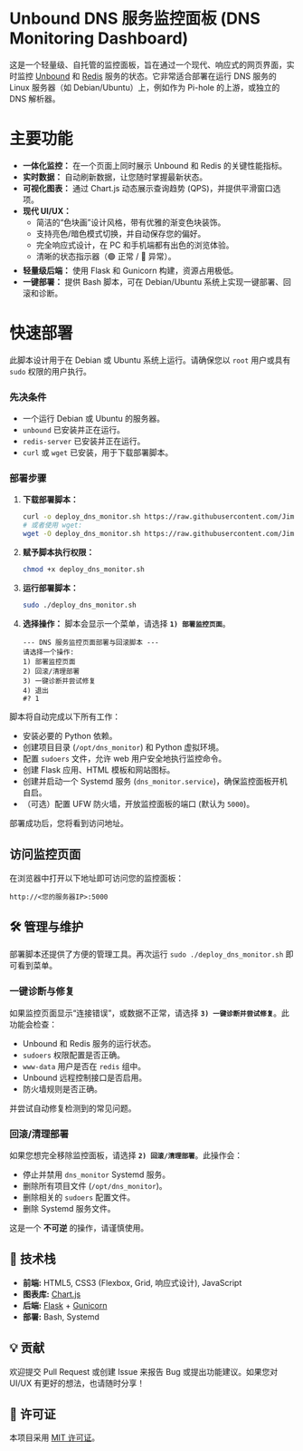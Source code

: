# Unbound DNS 服务监控面板 (DNS Monitoring Dashboard)

这是一个轻量级、自托管的监控面板，旨在通过一个现代、响应式的网页界面，实时监控 [Unbound](https://nlnetlabs.nl/projects/unbound/about/) 和 [Redis](https://redis.io/) 服务的状态。它非常适合部署在运行 DNS 服务的 Linux 服务器（如 Debian/Ubuntu）上，例如作为 Pi-hole 的上游，或独立的 DNS 解析器。

#  主要功能

*   **一体化监控：** 在一个页面上同时展示 Unbound 和 Redis 的关键性能指标。
*   **实时数据：** 自动刷新数据，让您随时掌握最新状态。
*   **可视化图表：** 通过 Chart.js 动态展示查询趋势 (QPS)，并提供平滑窗口选项。
*   **现代 UI/UX：**
    *   简洁的“色块画”设计风格，带有优雅的渐变色块装饰。
    *   支持亮色/暗色模式切换，并自动保存您的偏好。
    *   完全响应式设计，在 PC 和手机端都有出色的浏览体验。
    *   清晰的状态指示器（🟢 正常 / 🔴 异常）。
*   **轻量级后端：** 使用 Flask 和 Gunicorn 构建，资源占用极低。
*   **一键部署：** 提供 Bash 脚本，可在 Debian/Ubuntu 系统上实现一键部署、回滚和诊断。

#  快速部署

此脚本设计用于在 Debian 或 Ubuntu 系统上运行。请确保您以 `root` 用户或具有 `sudo` 权限的用户执行。

### 先决条件

*   一个运行 Debian 或 Ubuntu 的服务器。
*   `unbound` 已安装并正在运行。
*   `redis-server` 已安装并正在运行。
*   `curl` 或 `wget` 已安装，用于下载部署脚本。

### 部署步骤

1.  **下载部署脚本：**

    ```bash
    curl -o deploy_dns_monitor.sh https://raw.githubusercontent.com/Jimmyzxk/UnboundDNS-UI/refs/heads/main/deploy_dns_monitor.sh
    # 或者使用 wget:
    wget -O deploy_dns_monitor.sh https://raw.githubusercontent.com/Jimmyzxk/UnboundDNS-UI/refs/heads/main/deploy_dns_monitor.sh
    ```

2.  **赋予脚本执行权限：**

    ```bash
    chmod +x deploy_dns_monitor.sh
    ```

3.  **运行部署脚本：**

    ```bash
    sudo ./deploy_dns_monitor.sh
    ```

4.  **选择操作：**
    脚本会显示一个菜单，请选择 **`1) 部署监控页面`**。

    ```
    --- DNS 服务监控页面部署与回滚脚本 ---
    请选择一个操作: 
    1) 部署监控页面
    2) 回滚/清理部署
    3) 一键诊断并尝试修复
    4) 退出
    #? 1
    ```

脚本将自动完成以下所有工作：
*   安装必要的 Python 依赖。
*   创建项目目录 (`/opt/dns_monitor`) 和 Python 虚拟环境。
*   配置 `sudoers` 文件，允许 web 用户安全地执行监控命令。
*   创建 Flask 应用、HTML 模板和网站图标。
*   创建并启动一个 Systemd 服务 (`dns_monitor.service`)，确保监控面板开机自启。
*   （可选）配置 UFW 防火墙，开放监控面板的端口 (默认为 `5000`)。

部署成功后，您将看到访问地址。

## 访问监控页面

在浏览器中打开以下地址即可访问您的监控面板：

`http://<您的服务器IP>:5000`

## 🛠️ 管理与维护

部署脚本还提供了方便的管理工具。再次运行 `sudo ./deploy_dns_monitor.sh` 即可看到菜单。

### 一键诊断与修复

如果监控页面显示“连接错误”，或数据不正常，请选择 **`3) 一键诊断并尝试修复`**。此功能会检查：
*   Unbound 和 Redis 服务的运行状态。
*   `sudoers` 权限配置是否正确。
*   `www-data` 用户是否在 `redis` 组中。
*   Unbound 远程控制接口是否启用。
*   防火墙规则是否正确。

并尝试自动修复检测到的常见问题。

### 回滚/清理部署

如果您想完全移除监控面板，请选择 **`2) 回滚/清理部署`**。此操作会：
*   停止并禁用 `dns_monitor` Systemd 服务。
*   删除所有项目文件 (`/opt/dns_monitor`)。
*   删除相关的 `sudoers` 配置文件。
*   删除 Systemd 服务文件。

这是一个 **不可逆** 的操作，请谨慎使用。

## 📄 技术栈

*   **前端:** HTML5, CSS3 (Flexbox, Grid, 响应式设计), JavaScript
*   **图表库:** [Chart.js](https://www.chartjs.org/)
*   **后端:** [Flask](https://flask.palletsprojects.com/) + [Gunicorn](https://gunicorn.org/)
*   **部署:** Bash, Systemd

## 💡 贡献

欢迎提交 Pull Request 或创建 Issue 来报告 Bug 或提出功能建议。如果您对 UI/UX 有更好的想法，也请随时分享！

## 📜 许可证

本项目采用 [MIT 许可证](LICENSE)。
